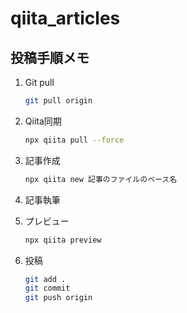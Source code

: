 # qiita_articles

## 投稿手順メモ

1. Git pull

    ```bash
    git pull origin
    ```

2. Qiita同期

    ```bash
    npx qiita pull --force
    ```

3. 記事作成

    ```bash
    npx qiita new 記事のファイルのベース名
    ```

4. 記事執筆

5. プレビュー

    ```bash
    npx qiita preview
    ```

6. 投稿

    ```bash
    git add .
    git commit
    git push origin
    ```